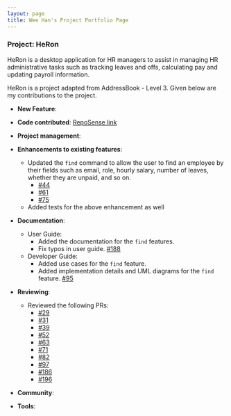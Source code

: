 ```yaml
---
layout: page
title: Wee Han's Project Portfolio Page
---
```


### Project: HeRon

HeRon is a desktop application for HR managers to assist in managing HR administrative tasks such as tracking leaves and offs, calculating pay and updating payroll information.

HeRon is a project adapted from AddressBook - Level 3.
Given below are my contributions to the project.

* **New Feature**:

* **Code contributed**: [RepoSense link](https://nus-cs2103-ay2122s1.github.io/tp-dashboard/?search=&sort=groupTitle&sortWithin=title&timeframe=commit&mergegroup=&groupSelect=groupByRepos&breakdown=true&checkedFileTypes=docs~functional-code~test-code~other&since=2021-09-17&tabOpen=true&tabType=authorship&tabAuthor=beefham&tabRepo=AY2122S1-CS2103T-F11-3%2Ftp%5Bmaster%5D&authorshipIsMergeGroup=false&authorshipFileTypes=&authorshipIsBinaryFileTypeChecked=false)

* **Project management**:

* **Enhancements to existing features**:
    * Updated the `find` command to allow the user to find an employee by their fields such as email, role, hourly salary, number of leaves, whether they are unpaid, and so on.
      * [#44](https://github.com/AY2122S1-CS2103T-F11-3/tp/pull/44)
      * [#61](https://github.com/AY2122S1-CS2103T-F11-3/tp/pull/61)
      * [#75](https://github.com/AY2122S1-CS2103T-F11-3/tp/pull/75)  
    * Added tests for the above enhancement as well
    
* **Documentation**:
    * User Guide:
        * Added the documentation for the `find` features.
        * Fix typos in user guide. [#188](https://github.com/AY2122S1-CS2103T-F11-3/tp/pull/188)
    * Developer Guide:
        * Added use cases for the `find` feature.
        * Added implementation details and UML diagrams for the `find` feature. [#95](https://github.com/AY2122S1-CS2103T-F11-3/tp/pull/95)

* **Reviewing**:
    * Reviewed the following PRs:
        * [#29](https://github.com/AY2122S1-CS2103T-F11-3/tp/pull/29)
        * [#31](https://github.com/AY2122S1-CS2103T-F11-3/tp/pull/31)
        * [#39](https://github.com/AY2122S1-CS2103T-F11-3/tp/pull/39)
        * [#52](https://github.com/AY2122S1-CS2103T-F11-3/tp/pull/52)
        * [#63](https://github.com/AY2122S1-CS2103T-F11-3/tp/pull/63)
        * [#71](https://github.com/AY2122S1-CS2103T-F11-3/tp/pull/71)
        * [#82](https://github.com/AY2122S1-CS2103T-F11-3/tp/pull/82)
        * [#97](https://github.com/AY2122S1-CS2103T-F11-3/tp/pull/97) 
        * [#186](https://github.com/AY2122S1-CS2103T-F11-3/tp/pull/186)
        * [#196](https://github.com/AY2122S1-CS2103T-F11-3/tp/pull/196)
        
* **Community**:

* **Tools**:
